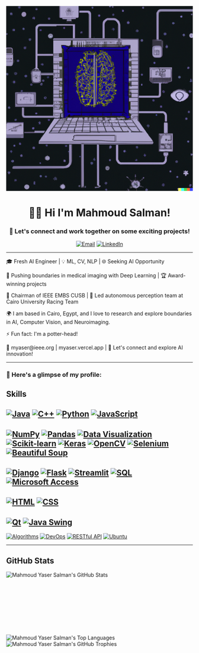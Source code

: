 <div align="center">
  <img src="assets\main.png" height="500" width="1200">
<h1>👋🏼 Hi I'm Mahmoud Salman! </h1>
  <h3>👯 Let's connect and work together on some exciting projects!</h3>
  <a href="mailto:myaser@ieee.org"><img src="https://img.shields.io/badge/gmail-EA4335.svg?style=for-the-badge&logo=gmail&logoColor=white" alt="Email"></a>
  <a href="https://www.linkedin.com/in/mahmoud1yaser/"><img src="https://img.shields.io/badge/linkedin-%231DA1F2.svg?style=for-the-badge&logo=linkedin&logoColor=white" alt="LinkedIn"></a>
  <br>
</div>
<hr>
  <p> 🎓 Fresh AI Engineer | 💡 ML, CV, NLP | 🌐 Seeking AI Opportunity </p>

  <p> 🚀 Pushing boundaries in medical imaging with Deep Learning | 🏆 Award-winning projects </p>

  <p> 💼 Chairman of IEEE EMBS CUSB | 🔧 Led autonomous perception team at Cairo University Racing Team </p>
  
  <p>🌍 I am based in Cairo, Egypt, and I love to research and explore boundaries in AI, Computer Vision, and Neuroimaging.</p>
  
  <p>⚡ Fun fact: I'm a potter-head!</p>

  <p> 📩 myaser@ieee.org | <a src="https://myaser.vercel.app"> myaser.vercel.app </a> | 🤝 Let's connect and explore AI innovation! </p>
<hr>
  <h3>👀 Here's a glimpse of my profile:</h3>

## Skills
[![Java](https://img.shields.io/badge/Java-007396?style=for-the-badge&logo=java&logoColor=white)](https://www.java.com/)
[![C++](https://img.shields.io/badge/C++-00599C?style=for-the-badge&logo=c%2B%2B&logoColor=white)](https://isocpp.org/)
[![Python](https://img.shields.io/badge/Python-3776AB?style=for-the-badge&logo=python&logoColor=white)](https://www.python.org/)
[![JavaScript](https://img.shields.io/badge/JavaScript-F7DF1E?style=for-the-badge&logo=javascript&logoColor=black)](https://developer.mozilla.org/en-US/docs/Web/JavaScript)
---
[![NumPy](https://img.shields.io/badge/NumPy-013243?style=for-the-badge&logo=numpy&logoColor=white)](https://numpy.org/)
[![Pandas](https://img.shields.io/badge/Pandas-150458?style=for-the-badge&logo=pandas&logoColor=white)](https://pandas.pydata.org/)
[![Data Visualization](https://img.shields.io/badge/Data%20Visualization-FFA500?style=for-the-badge&logo=tableau&logoColor=white)](https://www.tableau.com/)
[![Scikit-learn](https://img.shields.io/badge/Scikit--learn-F7931E?style=for-the-badge&logo=scikit-learn&logoColor=white)](https://scikit-learn.org/)
[![Keras](https://img.shields.io/badge/Keras-D00000?style=for-the-badge&logo=keras&logoColor=white)](https://keras.io/)
[![OpenCV](https://img.shields.io/badge/OpenCV-5C3EE8?style=for-the-badge&logo=opencv&logoColor=white)](https://opencv.org/)
[![Selenium](https://img.shields.io/badge/Selenium-43B02A?style=for-the-badge&logo=selenium&logoColor=white)](https://www.selenium.dev/)
[![Beautiful Soup](https://img.shields.io/badge/Beautiful%20Soup-4B8BBE?style=for-the-badge&logo=beautifulsoup&logoColor=white)](https://www.crummy.com/software/BeautifulSoup/)
---
[![Django](https://img.shields.io/badge/-Django-092E20?style=flat-square&logo=django&logoColor=white)](https://www.djangoproject.com/)
[![Flask](https://img.shields.io/badge/Flask-000000?style=for-the-badge&logo=flask&logoColor=white)](https://flask.palletsprojects.com/en/2.1.x/)
[![Streamlit](https://img.shields.io/badge/Streamlit-FF4B4B?style=for-the-badge&logo=streamlit&logoColor=white)](https://streamlit.io/)
[![SQL](https://img.shields.io/badge/SQL-CC2927?style=for-the-badge&logo=sql&logoColor=white)](https://en.wikipedia.org/wiki/SQL)
[![Microsoft Access](https://img.shields.io/badge/Microsoft%20Access-A4373A?style=for-the-badge&logo=microsoft-access&logoColor=white)](https://www.microsoft.com/en-us/microsoft-365/access)
---
[![HTML](https://img.shields.io/badge/-HTML-E34F26?style=flat-square&logo=html5&logoColor=white)](https://developer.mozilla.org/en-US/docs/Web/HTML) 
[![CSS](https://img.shields.io/badge/-CSS-1572B6?style=flat-square&logo=css3&logoColor=white)](https://developer.mozilla.org/en-US/docs/Web/CSS)
---
[![Qt](https://img.shields.io/badge/-Qt-41CD52?style=flat-square&logo=qt&logoColor=white)](https://www.qt.io/) 
[![Java Swing](https://img.shields.io/badge/-Java%20Swing-007396?style=flat-square&logo=java&logoColor=white)](https://docs.oracle.com/en/java/javase/11/docs/api/java.desktop/javax/swing/package-summary.html) 
---
[![Algorithms](https://img.shields.io/badge/-Algorithms-05122A?style=flat-square&logo=algorithmia&logoColor=white)](https://algorithmia.com/) 
[![DevOps](https://img.shields.io/badge/-DevOps-05122A?style=flat-square&logo=devops&logoColor=white)](https://aws.amazon.com/devops/what-is-devops/) 
[![RESTful API](https://img.shields.io/badge/-RESTful%20API-05122A?style=flat-square&logo=rest&logoColor=white)](https://restfulapi.net/)
[![Ubuntu](https://img.shields.io/badge/-Ubuntu-E95420?style=flat-square&logo=ubuntu&logoColor=white)](https://ubuntu.com/)
<hr>

## GitHub Stats

<div>
  <img height="170" align="left" src="https://github-readme-stats.vercel.app/api?username=mahmoud1yaser&count_private=true&include_all_commits=true&show_icons=true&line_height=27&theme=dark" alt="Mahmoud Yaser Salman's GitHub Stats" />
  <img src="https://github-readme-stats.vercel.app/api/top-langs/?username=mahmoud1yaser&hide=TeX&layout=compact&langs_count=8&theme=dark" alt="Mahmoud Yaser Salman's Top Languages" />
  <img src="https://github-profile-trophy.vercel.app/?username=mahmoud1yaser&theme=darkhub" alt="Mahmoud Yaser Salman's GitHub Trophies" /> 
</div>

